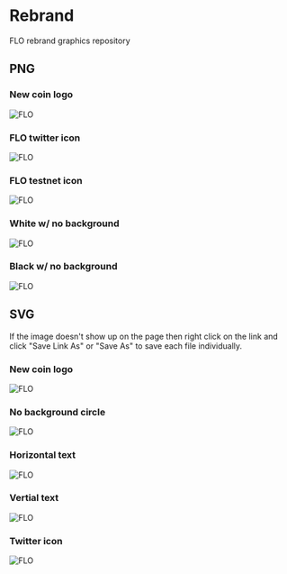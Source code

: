# Rebrand

FLO rebrand graphics repository

## PNG

### New coin logo
![FLO](FLO_teal2.png?raw=true "FLO")

### FLO twitter icon
![FLO](FLO_twitter_300.png?raw=true "FLO")

### FLO testnet icon
![FLO](FLO_testnet2.png?raw=true "FLO")

### White w/ no background
![FLO](FLO_white_nobg.png?raw=true "FLO")

### Black w/ no background
![FLO](FLO_black_nobg.png?raw=true "FLO")

## SVG

If the image doesn't show up on the page then right click on the link and click "Save Link As" or "Save As" to save each file individually.

### New coin logo
![FLO](FLO_teal2.svg?raw=true "FLO")

### No background circle
![FLO](FLO_white_nobg.svg?raw=true "FLO")

### Horizontal text
![FLO](FLO_horizontal_text.svg?raw=true "FLO")

### Vertial text
![FLO](Flo424_noshadow.svg?raw=true "FLO")

### Twitter icon
![FLO](FLO_twitter.svg?raw=true "FLO")
